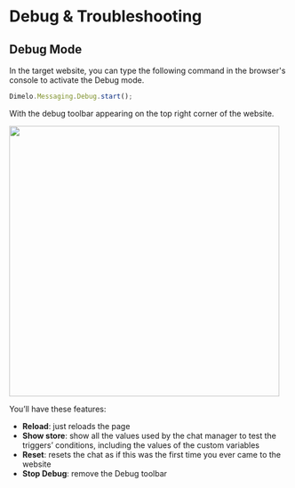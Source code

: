 # Debug & Troubleshooting

## Debug Mode

In the target website, you can type the following command in the browser's console to activate the Debug mode.
```javascript
Dimelo.Messaging.Debug.start();
```
With the debug toolbar appearing on the top right corner of the website.

<img class="img-fluid" width="486" src="../../../img/web-messaging-debug.png">

You’ll have these features:

* **Reload**: just reloads the page
* **Show store**: show all the values used by the chat manager to test the triggers’ conditions, including the values of the custom variables
* **Reset**: resets the chat as if this was the first time you ever came to the website
* **Stop Debug**: remove the Debug toolbar
